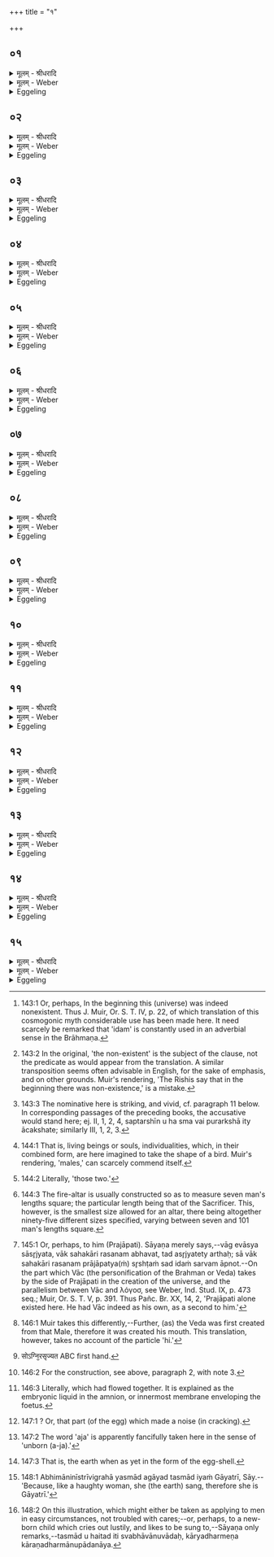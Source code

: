 +++
title = "१"

+++


## ०१
<details><summary>मूलम् - श्रीधरादि</summary>

अ᳘सद्वा᳘ ऽइदम᳘ग्र ऽआसीत्॥  
(त्त᳘) त᳘दाहुः किं तद᳘सदासीदित्यृ᳘षयो वाव ते ऽग्रे᳘ ऽसदासीत्त᳘दाहुः[[!!]] के त ऽऋ᳘षय ऽइ᳘ति प्राणा वा ऽऋ᳘षयस्ते य᳘त्पु᳘रा ऽस्मात्स᳘र्व्वस्मादिद᳘मिच्छ᳘न्तः श्र᳘मेण त᳘पसा᳘ ऽऽरिषंस्त᳘स्मादृ᳘षयः॥
</details>

<details><summary>मूलम् - Weber</summary>

अ᳘सद्वा᳘ इदम᳘ग्र आसीत्॥  
त᳘दाहुः किं तद᳘सदासीदित्यृ᳘षयो वाव ते ग्रे᳘ सदासी᳘त्त᳘दाहुः के त ऋ᳘षय इ᳘ति प्राणा वा ऋ᳘षयस्ते य᳘त्पुॗरास्मात्स᳘र्वस्मादिद᳘मिछ᳘न्तः श्र᳘मेण त᳘पसा᳘रिषंस्त᳘स्मादृ᳘षयः ध्यत᳘ इन्द्रिये᳘णैन्द्ध यदै᳘न्द्ध त᳘स्मादि᳘न्ध इ᳘न्धो ह वै तम्॥
</details>

<details><summary>Eggeling</summary>

1. Verily, in the beginning there was here the non-existent [^egg_282]. As to this they say, 'What was that non-existent?' The R̥shis, assuredly,--it is they that were the non-existent [^egg_283]. As to this they say, 'Who were those R̥shis?' The R̥shis, doubtless, were the vital airs: inasmuch as before (the existence of) this universe, they, desiring it, wore themselves out (rish) with toil and austerity, therefore (they are called) R̥shis.

[^egg_282]: 143:1 Or, perhaps, In the beginning this (universe) was indeed nonexistent. Thus J. Muir, Or. S. T. IV, p. 22, of which translation of this cosmogonic myth considerable use has been made here. It need scarcely be remarked that 'idam' is constantly used in an adverbial sense in the Brāhmaṇa.

[^egg_283]: 143:2 In the original, 'the non-existent' is the subject of the clause, not the predicate as would appear from the translation. A similar transposition seems often advisable in English, for the sake of emphasis, and on other grounds. Muir's rendering, 'The Rishis say that in the beginning there was non-existence,' is a mistake.
</details>

## ०२
<details><summary>मूलम् - श्रीधरादि</summary>

स᳘ यो ऽयं म᳘ध्ये प्राणः᳘॥  
(ऽ) एष᳘ ऽएवे᳘न्द्रस्ता᳘नेष᳘ प्राणा᳘न्मध्यत᳘ ऽइन्द्रिये᳘णैन्द्ध यदै᳘न्द्ध त᳘स्मादि᳘न्ध ऽइ᳘न्धो ह वै तमि᳘न्द्र ऽइत्या᳘चक्षते परो᳘ ऽक्षं परो᳘ ऽक्षकामा हि᳘ देवास्त᳘ ऽइद्धाः᳘ सप्त ना᳘ना पु᳘रुषानसृजन्त᳘॥
</details>

<details><summary>मूलम् - Weber</summary>

सॗ यो यम् म᳘ध्ये प्राणः᳟॥  
एष᳘ एवे᳘न्द्रस्ता᳘नेष᳘ प्राणा᳘न्मै᳘न्द्र इत्या᳘चक्षते परो᳘ ऽक्षम् परो᳘ ऽक्षकामा हि᳘ देवास्त᳘ इद्धाः᳘ सप्त ना᳘ना पु᳘रुषानसृजन्त᳟॥
</details>

<details><summary>Eggeling</summary>

2. This same vital air in the midst doubtless is Indra. He, by his power (indriya), kindled those (other) vital airs from the midst; and inasmuch as he kindled (indh), he is the kindler (indha): the kindler [^egg_284] indeed,--him they call 'Indra' mystically

[^egg_284]: 143:3 The nominative here is striking, and vivid, cf. paragraph 11 below. In corresponding passages of the preceding books, the accusative would stand here; ej. II, 1, 2, 4, saptarshīn u ha sma vai purarkshā ity ācakshate; similarly III, 1, 2, 3.

 (esoterically), for the gods love the mystic. They (the vital airs), being kindled, created seven separate persons [^egg_285] (purusha).

[^egg_285]: 144:1 That is, living beings or souls, individualities, which, in their combined form, are here imagined to take the shape of a bird. Muir's rendering, 'males,' can scarcely commend itself.
</details>

## ०३
<details><summary>मूलम् - श्रीधरादि</summary>

ते ऽब्रुवन्॥  
(न्न) न वा᳘ ऽइत्थᳫँ᳭ स᳘न्तः शक्ष्यामः प्र᳘जनयितुमिमा᳘न्त्सप्त पु᳘रुषाने᳘कं पु᳘रुषं करवामे᳘ति त᳘ ऽएता᳘न्त्सप्त पु᳘रुषाने᳘कं पु᳘रुषमकुर्वन्य᳘दूर्ध्वं ना᳘भेस्तौ द्वौ᳘ समौ᳘ब्जन्यद᳘वाङ्ना᳘भेस्तौ द्वौ᳘ पक्षः पु᳘रुषः पक्षः पु᳘रुषः प्रतिष्ठै᳘क ऽआसीत्॥
</details>

<details><summary>मूलम् - Weber</summary>

ते ऽब्रुवन्॥  
न वा᳘ इत्थᳫं स᳘न्तः शक्ष्यामः प्र᳘जनयितुमिमा᳘न्त्सप्त पु᳘रुषाने᳘कम् पु᳘रुषं करवामे᳘ति त᳘ एता᳘न्त्सप्त पु᳘रुषाने᳘कम् पु᳘रुषमकुर्वन्य᳘दूर्ध्वं ना᳘भेस्तौ द्वौ᳘ समौ᳘ब्जन्यद᳘वाङ्ना᳘भेस्तौ द्वौ᳘ पक्षः पु᳘रुषः पक्षः पु᳘रुषः प्रतिष्ठै᳘क आसीत्॥
</details>

<details><summary>Eggeling</summary>

3. They said, 'Surely, being thus, we shall not be able to generate: let us make these seven persons one Person!' They made those seven persons one Person: they compressed two of them [^egg_286] (into) what is above the navel, and two of them (into) what is below the navel; (one) person was (one) wing (or side), (one) person was (the other) wing, and one person was the base (i.e. the feet).

[^egg_286]: 144:2 Literally, 'those two.'
</details>

## ०४
<details><summary>मूलम् - श्रीधरादि</summary>

(द᳘) अ᳘थ᳘ यैते᳘षाᳫँ᳭ सप्तानां[[!!]] पु᳘रुषाणां श्रीः[[!!]]॥  
(र्यो) यो र᳘स ऽआ᳘सीत्त᳘मूर्ध्व᳘ᳫँ᳘ समु᳘दौहंस्त᳘दस्य शि᳘रो ऽभवद्यच्छ्रि᳘यᳫँ᳭ समुदौ᳘हंस्त᳘स्माच्छ्रि᳘रस्त᳘स्मिन्नेत᳘स्मिन्प्राणा᳘ ऽअश्रयन्त त᳘स्माद्वे᳘वैतच्छिरो᳘ ऽथ य᳘त्प्राणा ऽअ᳘श्रयन्त त᳘स्मादु प्राणाः श्रियो᳘ ऽथ यत्स᳘र्वस्मिन्न᳘श्रयन्त त᳘स्मादु श᳘रीरम्॥
</details>

<details><summary>मूलम् - Weber</summary>

अ᳘थॗ यैते᳘षाᳫं सप्ता᳘नाम् पु᳘रुषाणां श्रीः᳟॥  
यो र᳘स आ᳘सीत्त᳘मूर्ध्व᳘ᳫं᳘ समु᳘दौहस्त᳘दस्य शि᳘रो ऽभवद्यछ्रि᳘यᳫं समुदौ᳘हंस्त᳘स्माछि᳘रस्त᳘स्मिन्नेत᳘स्मिन्प्राणा᳘ अश्रयन्त त᳘स्माद्वेॗवैतछिरो᳘ ऽथ य᳘त्प्राणा अ᳘श्रयन्त त᳘स्मादु प्राणाः श्रियौ᳘ ऽथ यत्स᳘र्वस्मिन्न᳘श्रयन्त त᳘स्मादु श᳘रीरम्॥
</details>

<details><summary>Eggeling</summary>

4. And what excellence, what life-sap (rasa) there was in those seven persons, that they concentrated above, that became his head. And because (in it) they concentrated the excellence (śrī), therefore it is (called) the head (śiras). It was thereto that the breaths resorted (śri): therefore also it is the head (śiras). And because the breaths did so resort (śri) thereto, therefore also the breaths (vital airs, and their organs) are elements of excellence (śrī). And because they resorted to the whole (system) therefore (this is called) body (śarīra).
</details>

## ०५
<details><summary>मूलम् - श्रीधरादि</summary>

(ᳫँ᳭) स᳘ ऽएव पुरुषः[[!!]] प्रजा᳘पतिरभवत्॥  
(त्स) स यः स पु᳘रुषः प्रजा᳘पतिर᳘भवदय᳘मेव स᳘ यो ऽय᳘मग्नि᳘श्चीय᳘ते॥
</details>

<details><summary>मूलम् - Weber</summary>

स᳘ एव पु᳘रुषः प्रजा᳘पतिरभवत्॥  
स यः स पु᳘रुषः प्रजा᳘पतिर᳘भवदय᳘मेव सॗ यो ऽय᳘मग्नि᳘श्चीय᳘ते॥
</details>

<details><summary>Eggeling</summary>

5. That same Person became Prajāpati (lord of generation). And that Person which became Prajāpati is this very Agni (fire-altar), who is now (to be) built.
</details>

## ०६
<details><summary>मूलम् - श्रीधरादि</summary>

स वै᳘ सप्तपुरुषो᳘ भवति॥  
सप्तपुरुषो᳘ ह्ययं[[!!]] पु᳘रुषो य᳘च्चत्वा᳘र आत्मा त्र᳘यः पक्षपुच्छा᳘नि चत्वा᳘रो हि त᳘स्य पु᳘रुषस्यात्मा त्र᳘यः पक्षपुच्छान्य᳘थ यदे᳘केन पु᳘रुषेणात्मा᳘नं व्वर्ध᳘यति ते᳘न व्वी᳘र्येणाय᳘मात्मा᳘ पक्षपुच्छान्यु᳘द्यच्छति॥
</details>

<details><summary>मूलम् - Weber</summary>

स वै᳘ सप्तपुरुषो᳘ भवति॥  
सप्तपुरुषो ह्य᳘यम् पु᳘रुषो य᳘च्च्त्वा᳘र आत्मा त्र᳘यः पक्षपुछा᳘नि चत्वा᳘रो हि त᳘स्य पु᳘रुषस्यात्मा त्र᳘यः पक्षपुछान्य᳘थ यदे᳘केन पु᳘रुषेणात्मा᳘नं वर्ध᳘यति ते᳘न वीॗर्येणाय᳘मात्मा᳘ पक्षपुछान्यु᳘द्यछति॥
</details>

<details><summary>Eggeling</summary>

6. He verily is composed of seven persons, for this Person (Agni) is composed of seven persons [^egg_287],

[^egg_287]: 144:3 The fire-altar is usually constructed so as to measure seven  man's lengths square; the particular length being that of the Sacrificer. This, however, is the smallest size allowed for an altar, there being altogether ninety-five different sizes specified, varying between seven and 101 man's lengths square.

to wit, the body (trunk) of four, and the wings and tail of three; for the body of that (first) Person (was composed of) four, and the wings and tail of three. And inasmuch as he makes the body larger by one person, by that force the body raises the wings and tail.
</details>

## ०७
<details><summary>मूलम् - श्रीधरादि</summary>

(त्य᳘) अ᳘थ य᳘श्चि᳘ते ऽग्नि᳘र्निधीय᳘ते[[!!]]॥  
यै᳘वैते᳘षाᳫँ᳭ सप्तानां पु᳘रुषाणाᳫँ᳭ श्रीर्यो र᳘सस्त᳘मेत᳘दूर्ध्व᳘ᳫँ᳘ समु᳘दूहन्ति त᳘दस्यैतच्छि᳘रस्त᳘स्मिन्नेत᳘स्मिन्त्स᳘र्व्वे देवाः᳘ श्रिता ऽअ᳘त्र हि स᳘र्व्वेभ्यो देवे᳘भ्यो जुह्वति[[!!]] त᳘स्माद्वे᳘वैतच्छि᳘रः᳘॥
</details>

<details><summary>मूलम् - Weber</summary>

अ᳘थ य᳘श्चिॗते ऽग्नि᳘र्निधीय᳘ते᳟᳟॥  
यैॗवैते᳘षाᳫं सप्तानाम् पु᳘रुषाणां श्रीर्यो र᳘सस्त᳘मेत᳘दूर्ध्व᳘ᳫं᳘ समु᳘दूहन्ति त᳘दस्यैतछि᳘रस्त᳘स्मिन्त्स᳘र्वे देवाः᳘ श्रिता अ᳘त्र हि स᳘र्वेभ्यो देवे᳘भ्यो जु᳘ह्वति त᳘स्माद्वेॗवैतछि᳘रः॥
</details>

<details><summary>Eggeling</summary>

7. And as to the fire which is deposited on the built (altar),--whatever excellence, whatever life-sap there was in those seven persons, that they now concentrate above, that is his (Prajāpati's) head. On that same (head) all the gods are dependent (śrita), for it is there that offering is made to all the gods: therefore also it is the head (śiras).
</details>

## ०८
<details><summary>मूलम् - श्रीधरादि</summary>

सो ऽयं पु᳘रुषः प्रजा᳘पतिरकामयत॥ 
भू᳘यान्त्स्यां प्र᳘जायेये᳘ति᳘ सो ऽश्राम्यत्स त᳘पो ऽतप्यत स᳘ श्रान्त᳘स्तेपानो ब्र᳘ह्मैव᳘ प्रथम᳘मसृजत त्रयो᳘मेव᳘ विद्या᳘ᳫँ᳘ सै᳘वास्मै प्रतिष्ठा ऽभवत्त᳘स्मादाहुर्ब्र᳘ह्मास्य स᳘र्व्वस्य प्रतिष्ठे᳘ति त᳘स्मादनू᳘च्य प्र᳘तितिष्ठति प्रतिष्ठा᳘ ह्येषा यद्ब्र᳘ह्म त᳘स्यां प्रतिष्ठा᳘यां प्र᳘तिष्ठितो ऽतप्यत᳘॥
</details>

<details><summary>मूलम् - Weber</summary>

सो ऽयम् पु᳘रुषः प्रजा᳘पतिरकामयत भूयान्त्स्याम् प्रजायेये᳘ति सो ऽश्राम्यत्स त᳘पो ऽतप्यत स᳘ श्रान्त᳘स्तेपानो ब्र᳘ह्मैव᳘ प्रथम᳘मसृजत त्रयो᳘मेव᳘ विद्याॗᳫंॗ सैॗवास्मै प्रतिष्ठाभवत्त᳘स्मादाहुर्ब्र᳘ह्मास्य स᳘र्वस्य प्रतिष्ठे᳘ति त᳘स्मादनू᳘च्य प्र᳘तितिष्ठति प्रतिष्ठाॗ ह्येषा यद्ब्र᳘ह्म त᳘स्याम् प्रतिष्ठा᳘याम् प्र᳘तिष्ठितो ऽतप्यत॥
</details>

<details><summary>Eggeling</summary>

8. Now this Person Prajāpati desired, 'May I be more (than one), may I be reproduced!' He toiled, he practised austerity. Being worn out with toil and austerity, he created first of all the Brahman (neut.), the triple science. It became to him a foundation: hence they say, 'the Brahman (Veda) is the foundation of everything here.' Wherefore, having studied (the Veda) one rests on a foundation; for this, to wit, the Veda, is his foundation. Resting on that foundation, he (again) practised austerity.
</details>

## ०९
<details><summary>मूलम् - श्रीधरादि</summary>

सो᳘ ऽपो ऽसृजत॥  
व्वाच᳘ ऽएव᳘ लोकाद्वा᳘गे᳘वास्य᳘ सा ऽसृज्यत᳘ सेदᳫँ᳘ स᳘र्व्वमाप्नोद्य᳘दिदं किं᳘ च यदा᳘प्नोत्त᳘स्मादा᳘पो यद᳘वृणोत्त᳘स्माद्वाः᳘॥
</details>

<details><summary>मूलम् - Weber</summary>

सोॗ ऽपो ऽसृजत॥  
वाच᳘ एव᳘ लोकाद्वा᳘गेॗवास्यॗ सासृज्यतॗ सेदᳫं स᳘र्वमाप्नोद्य᳘दिदं किं᳘ च यदा᳘प्नोत्त᳘स्मादा᳘पो यद᳘वृणोत्त᳘स्माद्वाः॥
</details>

<details><summary>Eggeling</summary>

9. He created the waters out of Vāc (speech, that is) the world; for speech belonged to it [^egg_288]: that was

[^egg_288]: 145:1 Or, perhaps, to him (Prajāpati). Sāyaṇa merely says,--vāg evāsya sāsr̥jyata, vāk sahakāri rasanam abhavat, tad asr̥jyatety arthaḥ; sā vāk sahakāri rasanam prājāpatya(ṁ) sr̥shṭaṁ sad idaṁ sarvam āpnot.--On the part which Vāc (the personification of the Brahman or Veda) takes by the side of Prajāpati in the creation  of the universe, and the parallelism between Vāc and λόγοσ, see Weber, Ind. Stud. IX, p. 473 seq.; Muir, Or. S. T. V, p. 391. Thus Pañc. Br. XX, 14, 2, 'Prajāpati alone existed here. He had Vāc indeed as his own, as a second to him.'

created (set free). It pervaded everything here; and because it pervaded (āp) whatsoever there was here, therefore (it is called) water (āpaḥ); and because it covered (var), therefore also it (is called) water (vār).
</details>

## १०
<details><summary>मूलम् - श्रीधरादि</summary>

सो ऽकामयत॥  
(ता᳘) आ᳘भ्यो ऽद्भ्यो᳘ ऽधि प्र᳘जायेये᳘ति᳘ सो ऽन᳘या त्रय्या᳘ विद्य᳘या स᳘हापः प्रा᳘विशत्त᳘त ऽआण्डᳫँ᳭ स᳘मवर्तत त᳘द᳘भ्यमृशदस्त्वित्य᳘स्तु[[!!]] भू᳘यो ऽस्त्वि᳘त्येव त᳘दब्रवीत्त᳘तो ब्र᳘ह्मैव᳘ प्रथम᳘मसृज्यत त्र᳘य्येव᳘ व्विद्या त᳘स्मादाहुर्ब्र᳘ह्मास्य स᳘र्व्वस्य प्रथमजमित्य᳘पि हि त᳘स्मात्पु᳘रुषाद्ब्र᳘ह्मैव पू᳘र्व्वम᳘सृज्यत त᳘दस्य तन्मु᳘खमे᳘वासृज्यत त᳘स्मादनूचान᳘माहुरग्नि᳘कल्प ऽइ᳘ति मु᳘ख᳘ᳫँ᳘ ह्येत᳘दग्नेर्यद्ब्रह्म[[!!]]॥
</details>

<details><summary>मूलम् - Weber</summary>

सो ऽकामयत॥  
आॗभ्यो ऽद्भ्यो᳘ ऽधि प्र᳘जायेये᳘तिॗ सो ऽन᳘या त्रय्या᳘ विद्य᳘या सॗहापः प्रा᳘विशत्त᳘त आण्डᳫं स᳘मवर्तत त᳘दभ्य᳘मृशदस्त्वित्य᳘स्तु भू᳘यो ऽस्त्वि᳘त्येव त᳘दब्रवीत्त᳘तो ब्र᳘ह्मैव᳘ प्रथम᳘मसृज्यत त्रॗय्येव᳘ विद्या त᳘स्मादाहुर्ब्र᳘ह्मास्य स᳘र्वस्य प्रथमजमित्य᳘पि हि त᳘स्मात्पु᳘रुषाद्ब्र᳘ह्मैव पू᳘र्वम᳘सृज्यत त᳘दस्य तन्मु᳘खमेॗवासृज्यत त᳘स्मादनूचान᳘माहुरग्नि᳘कल्प इ᳘ति मुॗखᳫं ह्येत᳘दग्नेर्यद्ब्र᳘ह्म॥
</details>

<details><summary>Eggeling</summary>

10. He desired, 'May I be reproduced from these waters!' He entered the waters with that triple science. Thence an egg arose. He touched it. 'Let it exist! let it exist and multiply!' so he said. From it the Brahman (neut.) was first created, the triple science. Hence they say, 'The Brahman (n.) is the first-born of this All.' For even before that Person the Brahman was created [^egg_289]: it was created as his mouth. Hence they say of him who has studied the Veda, that 'he is like Agni;' for it, the Brahman (Veda), is Agni's mouth.

[^egg_289]: 146:1 Muir takes this differently,--Further, (as) the Veda was first created from that Male, therefore it was created his mouth. This translation, however, takes no account of the particle 'hi.'
</details>

## ११
<details><summary>मूलम् - श्रीधरादि</summary>

(ह्मा᳘) अ᳘थ᳘ यो ग᳘र्भो ऽन्तरा᳘सी᳘त्॥  
(त्सो) सो ऽग्रि᳘रसृज्यत स य᳘दस्य स᳘र्वस्या᳘ग्रम᳘सृज्यत त᳘स्मादग्नि᳘रग्नि᳘र्ह वै त᳘मग्निरित्या᳘चक्षते परो᳘ ऽक्षं परो᳘ ऽक्षकामा हि᳘ देवा ऽअ᳘थ यद᳘श्रु सं᳘क्षरितमा᳘सीत्सो᳘ ऽश्रुरभवद᳘श्रुर्ह वै तम᳘श्व ऽइत्या᳘चक्षते परो᳘ ऽक्षं परो᳘ ऽक्षकामा हि᳘ देवा ऽअ᳘थ यद᳘रसदिव स रा᳘सभो ऽभवद᳘थ यः᳘ कपा᳘ले र᳘सो लिप्त ऽआ᳘सी᳘त्सो᳘ ऽजो ऽभवद᳘थ य᳘त्कपा᳘लमा᳘सीत्सा᳘ पृथि᳘व्यभव᳘त्[[!!]]॥
</details>

<details><summary>मूलम् - Weber</summary>

अ᳘थ यो ग᳘र्भो ऽन्तरासीत्॥  
सो ऽग्रि᳘रसृज्यत [^wbr_1] स य᳘दस्य स᳘र्वस्या᳘ग्रम᳘सृज्यत त᳘स्मादग्रि᳘रग्रि᳘र्ह वै त᳘मग्निरित्या᳘चछते परो᳘ ऽक्षम् परो᳘ ऽक्षकामा हि᳘ देवा अ᳘थ यद᳘श्रु सं᳘क्षरितमा᳘सीत्सो᳘ ऽश्रुरभवद᳘श्रुर्ह वै तम᳘श्व इत्या᳘चक्षते परो᳘ ऽक्षम् परो᳘ ऽक्षकामा हि᳘ देवा अ᳘थ यद᳘रसदिव स रा᳘सभो ऽभवद᳘थ यः᳘ कपा᳘ले र᳘सो लिप्त आ᳘सीॗत्सोॗ ऽजो ऽभवद᳘थ य᳘त्कपा᳘लमा᳘सीत्सा᳘ पृथिव्य᳘भवत्॥  

[^wbr_1]: सोऽग्नि᳘रसृज्यत ABC first hand.
</details>

<details><summary>Eggeling</summary>

11. Now the embryo which was inside was created as the foremost (agri): inasmuch as it was created foremost (agram) of this All, therefore (it is called) Agri: Agri, indeed, is he whom they mystically call [^egg_290] Agni; for the gods love the mystic. And the tear (aśru, n.) which had formed itself [^egg_291] became the 'aśru' (m.): 'aśru' indeed is what they mystically call 'aśva' (horse), for the gods love the

[^egg_290]: 146:2 For the construction, see above, paragraph 2, with note 3.

[^egg_291]: 146:3 Literally, which had flowed together. It is explained as the embryonic liquid in the amnion, or innermost membrane enveloping the foetus.

mystic. And that which, as it were, cried [^egg_292] (ras), became the ass (rāsabha). And the juice which was adhering to the shell (of the egg) became the he-goat (aja [^egg_293]). And that which was the shell became the earth.

[^egg_292]: 147:1 ? Or, that part (of the egg) which made a noise (in cracking).

[^egg_293]: 147:2 The word 'aja' is apparently fancifully taken here in the sense of 'unborn (a-ja).'
</details>

## १२
<details><summary>मूलम् - श्रीधरादि</summary>

(त्सो) सो ऽकामयत॥  
(ता᳘) आ᳘भ्यो ऽद्भ्यो᳘ ऽधीमां प्र᳘जनयेयमि᳘ति ता᳘ᳫँ᳘ संक्लि᳘श्याप्सु प्रा᳘विध्यत्त᳘स्यै यः प᳘राङ्र᳘सो ऽत्य᳘क्षरत्स᳘ कू᳘र्मो ऽभवद᳘थ य᳘दूर्ध्व᳘मुदौ᳘क्ष्यतेदं तद्य᳘दिद᳘मूर्ध्व᳘मद्भ्यो᳘ ऽधि जा᳘यते᳘ सेयᳫँ᳭ स᳘र्व्वाप᳘ ऽए᳘वानु᳘व्यैत्त᳘दिदमे᳘कमेव᳘ रूपᳫँ᳭ स᳘मदृश्यता᳘प ऽएव᳘॥
</details>

<details><summary>मूलम् - Weber</summary>

सो ऽकामयत॥  
आभ्यो ऽद्यो᳘ ऽधीमाम् प्र᳘जनयेयमि᳘ति ता᳘ᳫं᳘ संक्ŀ̥श्याप्सु प्रा᳘विध्यत्त᳘स्यै यः प᳘राङ् र᳘सो ऽत्य᳘क्षरत्स᳘ कूॗर्मो ऽभवद᳘थ य᳘दूर्ध्व᳘मुदौ᳘क्ष्यतेदं तद्य᳘दिद᳘मूर्ध्व᳘मद्भ्यो᳘ ऽधि जा᳘यतेॗ सेयᳫं स᳘र्वाप᳘ एॗवानुॗव्यैत्त᳘दिदमे᳘कमेव᳘ रूपᳫं स᳘मदृश्यता᳘प एव॥
</details>

<details><summary>Eggeling</summary>

12. He desired, 'May I generate, this (earth) from these waters!' He compressed it [^egg_294] and threw it into the water. The juice which flowed from it became a tortoise; and that which was spirted upwards (became) what is produced above here over the wafers. This whole (earth) dissolved itself all over the water: all this (universe) appeared as one form only, namely, water.

[^egg_294]: 147:3 That is, the earth when as yet in the form of the egg-shell.
</details>

## १३
<details><summary>मूलम् - श्रीधरादि</summary>

सो ऽकामयत॥  
भू᳘य ऽएव᳘ स्यात्प्र᳘जायेते᳘ति᳘ सो ऽश्राम्यत्स त᳘पो ऽतप्यत स᳘ श्रान्त᳘स्तेपानः फे᳘नमसृजत᳘ सो ऽवेदन्यद्वा᳘ ऽएत᳘द्रूपं भू᳘यो वै᳘ भवति श्रा᳘म्याण्येवे᳘ति स᳘ श्रान्त᳘स्तेपानो मृ᳘दᳫँ᳭ शु᳘ष्कापमूषसिकतᳫँ᳭ श᳘र्कराम᳘श्मानम᳘यो हि᳘रण्यमोषधिवनस्प᳘त्यसृजत[[!!]] ते᳘नेमां᳘ पृथिवीं प्रा᳘च्छादयत्॥
</details>

<details><summary>मूलम् - Weber</summary>

सो ऽकामयत॥  
भू᳘य एव᳘ स्यात्प्र᳘जायेते᳘तिॗ सो ऽश्राम्यत्स त᳘पो ऽतप्यत स᳘ श्रान्त᳘स्तेपानः फे᳘नमसृजतॗ सो ऽवेदन्यद्वा᳘ एत᳘द्रूपम् भू᳘यो वै᳘ भवति श्रा᳘म्याण्येवे᳘ति स᳘ श्रान्त᳘स्तेपानो मृ᳘दं शु᳘ष्कापमूषसिकतं श᳘र्कराम᳘श्मानम᳘यो हि᳘रण्यमोषधिवनस्पत्य᳘सृजत ते᳘नेमा᳘म् पृथिवीम् प्रा᳘छादयत्॥
</details>

<details><summary>Eggeling</summary>

13. He desired, 'May it become more than one, may it reproduce itself!' He toiled and practised austerity; and worn out with toil and austerity, he created foam. He was aware that 'this indeed looks different, it is becoming more (than one): I must toil, indeed!' Worn out with toil and austerity, he created clay, mud, saline soil and sand, gravel (pebble), rock, ore, gold, plants and trees: therewith he clothed this earth.
</details>

## १४
<details><summary>मूलम् - श्रीधरादि</summary>

(त्ता) ता वा᳘ ऽएता न᳘व सृ᳘ष्टयः॥  
(ऽ) इय᳘मसृज्यत त᳘स्मादाहुस्त्रिवृ᳘दग्निरि᳘तीय᳘ᳫँ᳘ ह्यग्नि᳘रस्यै[[!!]] हि स᳘र्व्वो ऽग्नि᳘श्चीयते[[!!]]॥
</details>

<details><summary>मूलम् - Weber</summary>

ता वा᳘ एता न᳘व सृ᳘ष्टयः॥  
इय᳘मसृज्यत त᳘स्मादाहुस्त्रिवृ᳘दग्निरि᳘तीयᳫं ह्य᳘ग्नि᳘रस्यै हि स᳘र्वो ऽग्नि᳘श्चीय᳘ते॥
</details>

<details><summary>Eggeling</summary>

14. This (earth), then, was created as (consisting of) these same nine creations. Hence they say, 'Threefold (three times three) is Agni;' for Agni is this (earth), since thereof the whole Agni (fire-altar) is constructed.
</details>

## १५
<details><summary>मूलम् - श्रीधरादि</summary>

(ते᳘ ऽभू) अ᳘भूद्वा᳘ ऽइयं᳘ प्रतिष्ठे᳘ति॥  
तद्भू᳘मिरभवत्ता᳘मप्रथयत्सा᳘ पृथिव्य᳘भव᳘त्सेयᳫँ᳭ स᳘र्व्वा कृत्स्ना म᳘न्यमाना ऽगायद्यद᳘गायत्त᳘स्मादियं᳘ गायत्र्य᳘थो ऽआहुरग्नि᳘रे᳘वास्यै पृष्ठे स᳘र्व्वः कृत्स्नो म᳘न्यमानो ऽगायद्यद᳘गायत्त᳘स्मादग्नि᳘र्गायत्र ऽइ᳘ति त᳘स्मादु हैतद्यः स᳘र्व्वः कृत्स्नो म᳘न्यते गा᳘यति वैव᳘ गीते᳘ वा रमते᳘॥
</details>
<details><summary>मूलम् - Weber</summary>

अ᳘भूद्वा᳘ इय᳘म् प्रतिष्ठे᳘ति॥  
तद्भू᳘मिरभवत्ता᳘मप्रथयत्सा᳘ पृथिव्य᳘भवॗत्सेयᳫं स᳘र्वा कृत्स्ना म᳘न्यमानागायद्यद᳘गायत्त᳘स्मादियं᳘ गायत्र्य᳘थो आहुरग्नि᳘रेॗवास्यै पृष्ठे स᳘र्वः कृत्स्नो म᳘न्यमानो ऽगायद्यद᳘गायत्त᳘स्मादग्नि᳘र्गायत्र इ᳘ति त᳘स्मादु हैतद्यः स᳘र्वः कृत्स्नो म᳘न्यते गा᳘यति वैव᳘ गीते᳘ वा रमते॥
</details>
<details><summary>Eggeling</summary>

15. 'This (earth) has indeed become (bhū) a foundation!' (he thought): hence it became the earth (bhūmi). He spread it out (prath), and it

became the broad one (or earth, pr̥thivī). And she (the earth), thinking herself quite perfect [^egg_295], sang; and inasmuch as she sang (gā), therefore she is Gāyatrī. But they also say, 'It was Agni, indeed, on her (the earth's) back, who thinking himself quite perfect, sang; and inasmuch as he sang (gā), therefore Agni is Gāyatra.' And hence whosoever thinks himself quite perfect, either sings or delights in song [^egg_296].

[^egg_295]: 148:1 Abhimāninīstrīvigrahā yasmād agāyad tasmād iyaṁ Gāyatrī, Sāy.--'Because, like a haughty woman, she (the earth) sang, therefore she is Gāyatrī.'

[^egg_296]: 148:2 On this illustration, which might either be taken as applying to men in easy circumstances, not troubled with cares;--or, perhaps, to a new-born child which cries out lustily, and likes to be sung to,--Sāyaṇa only remarks,--tasmād u haitad iti svabhāvānuvādaḥ, kāryadharmeṇa kāraṇadharmānupādanāya.
</details>

